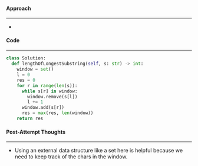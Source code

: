 #### Approach
---
- 

#### Code
---

```python
class Solution:
  def lengthOfLongestSubstring(self, s: str) -> int:
    window = set()
    l = 0
    res = 0
    for r in range(len(s)):
      while s[r] in window:
        window.remove(s[l])
        l += 1
      window.add(s[r])
      res = max(res, len(window))
    return res
```


#### Post-Attempt Thoughts
---
- Using an external data structure like a set here is helpful because we need to keep track of the chars in the window.